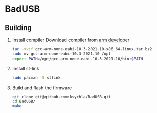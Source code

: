 # BadUSB

## Building

1. Install compiler 
	Download compiler from [arm developer](https://developer.arm.com/downloads/-/gnu-rm)
	```bash
	tar -xvjf gcc-arm-none-eabi-10.3-2021.10-x86_64-linux.tar.bz2
	sudo mv gcc-arm-none-eabi-10.3-2021.10 /opt
	export PATH=/opt/gcc-arm-none-eabi-10.3-2021.10/bin:$PATH
	```
2. Install st-link
	```bash
	sudo pacman -S stlink
	```
3. Build and flash the firmware
	```bash
	git clone git@github.com:ksychla/BadUSB.git
	cd BadUSB/
	make
	```
